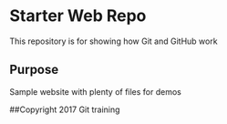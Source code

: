 # Starter Web Repo

This repository is for showing how Git and GitHub work

## Purpose

Sample website with plenty of files for demos

##Copyright
2017 Git training